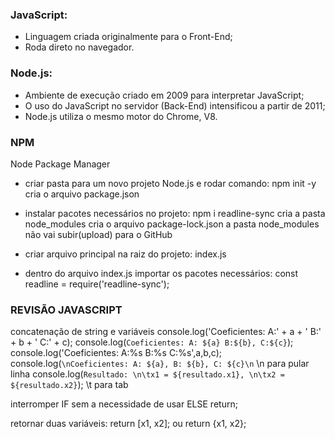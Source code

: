 ### JavaScript:
- Linguagem criada originalmente para o Front-End;
- Roda direto no navegador.

### Node.js:
- Ambiente de execução criado em 2009 para interpretar JavaScript;
- O uso do JavaScript no servidor (Back-End) intensificou a partir de 2011;
- Node.js utiliza o mesmo motor do Chrome, V8.

### NPM
Node Package Manager

- criar pasta para um novo projeto Node.js e rodar comando:
	npm init -y 
  cria o arquivo package.json

- instalar pacotes necessários no projeto:
	npm i readline-sync
	cria a pasta node_modules
	cria o arquivo package-lock.json
  a pasta node_modules não vai subir(upload) para o GitHub

- criar arquivo principal na raiz do projeto:
	index.js

- dentro do arquivo index.js importar os pacotes necessários:
	const readline = require('readline-sync');

### REVISÃO JAVASCRIPT

concatenação de string e variáveis
	console.log('Coeficientes: A:' + a + ' B:' + b + ' C:' + c);
	console.log(`Coeficientes: A: ${a} B:${b}, C:${c}`);
	console.log('Coeficientes: A:%s B:%s C:%s',a,b,c);
	console.log(`\nCoeficientes: A: ${a}, B: ${b}, C: ${c}\n`
\n para pular linha
	    console.log(`Resultado: \n\tx1 = ${resultado.x1}, \n\tx2 = ${resultado.x2}`);
\t para tab

interromper IF sem a necessidade de usar ELSE
	return;
	
retornar duas variáveis:
	return [x1, x2]; ou return {x1, x2};